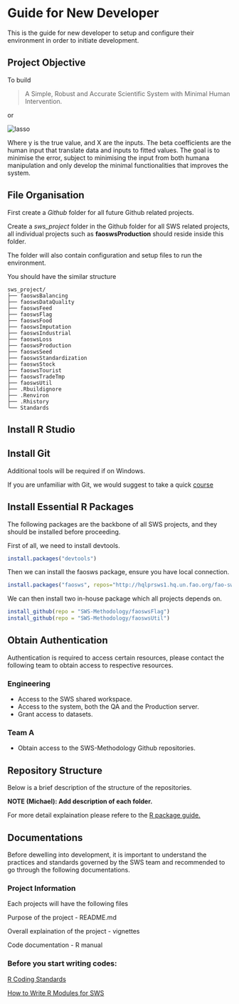 # Guide for New Developer

This is the guide for new developer to setup and configure their
environment in order to initiate development.

## Project Objective

To build

> A Simple, Robust and Accurate Scientific System with Minimal Human
  Intervention.


or

![lasso](https://cloud.githubusercontent.com/assets/1054320/14507619/bdc021e0-01c3-11e6-9ee5-483d8a0b70b1.png)


Where y is the true value, and X are the inputs. The beta coefficients
are the human input that translate data and inputs to fitted
values. The goal is to minimise the error, subject to minimising the
input from both humana manipulation and only develop the minimal
functionalities that improves the system.



## File Organisation
First create a *Github* folder for all future Github related projects.

Create a *sws_project* folder in the Github folder for all SWS related
projects, all individual projects such as **faoswsProduction** should
reside inside this folder.

The folder will also contain configuration and setup files to run the
environment.

You should have the similar structure
```
sws_project/
├── faoswsBalancing
├── faoswsDataQuality
├── faoswsFeed
├── faoswsFlag
├── faoswsFood
├── faoswsImputation
├── faoswsIndustrial
├── faoswsLoss
├── faoswsProduction
├── faoswsSeed
├── faoswsStandardization
├── faoswsStock
├── faoswsTourist
├── faoswsTradeTmp
├── faoswsUtil
├── .Rbuildignore
├── .Renviron
├── .Rhistory
└── Standards
```

## Install R Studio

## Install Git
Additional tools will be required if on Windows.

If you are unfamiliar with Git, we would suggest to take a quick
[course](https://try.github.io/levels/1/challenges/1)

## Install Essential R Packages

The following packages are the backbone of all SWS projects, and they
should be installed before proceeding.

First of all, we need to install devtools.

```r
install.packages("devtools")
```

Then we can install the faosws package, ensure you have local connection.
```r
install.packages("faosws", repos="http://hqlprsws1.hq.un.fao.org/fao-sws-cran/")
```

We can then install two in-house package which all projects depends on.
```r
install_github(repo = "SWS-Methodology/faoswsFlag")
install_github(repo = "SWS-Methodology/faoswsUtil")
```

## Obtain Authentication

Authentication is required to access certain resources, please contact
the following team to obtain access to respective resources.

### Engineering
* Access to the SWS shared workspace.
* Access to the system, both the QA and the Production server.
* Grant access to datasets.

### Team A
* Obtain access to the SWS-Methodology Github repositories.


## Repository Structure

Below is a brief description of the structure of the repositories.

**NOTE (Michael): Add description of each folder.**


For more detail explaination please refere to the [R package guide.](http://r-pkgs.had.co.nz/package.html)

## Documentations

Before dewelling into development, it is important to understand the
practices and standards governed by the SWS team and recommended to go
through the following documentations.

### Project Information
Each projects will have the following files

Purpose of the project - README.md

Overall explaination of the project - vignettes

Code documentation - R manual


### Before you start writing codes:

[R Coding Standards](https://google.github.io/styleguide/Rguide.xml)

[How to Write R Modules for SWS](https://)